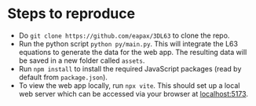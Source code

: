 # Steps to reproduce

* Do `git clone https://github.com/eapax/3DL63` to clone the repo.
* Run the python script `python py/main.py`. This will integrate the L63
  equations to generate the data for the web app. The resulting data will
  be saved in a new folder called `assets`.
* Run `npm install` to install the required JavaScript packages (read by
  default from `package.json`).
* To view the web app locally, run `npx vite`. This should set up a local
  web server which can be accessed via your browser at
  [localhost:5173](http://localhost:5173/).
